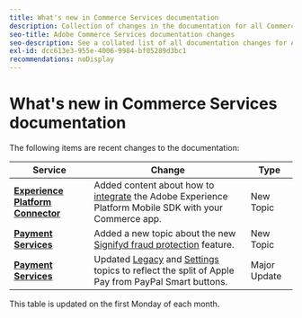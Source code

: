 ```yaml
---
title: What's new in Commerce Services documentation
description: Collection of changes in the documentation for all Commerce services
seo-title: Adobe Commerce Services documentation changes
seo-description: See a collated list of all documentation changes for Adobe Commerce Services and integration services.
exl-id: dcc613e3-955e-4006-9984-bf05289d3bc1
recommendations: noDisplay
---
```

# What's new in Commerce Services documentation

The following items are recent changes to the documentation:

|   Service    |    Change   |   Type    |
| -- | -- | -- |
| [**Experience Platform Connector**](../experience-platform-connector/overview.md) |Added content about how to [integrate](https://experienceleague.adobe.com/docs/commerce-merchant-services/experience-platform-connector/fundamentals/mobile-sdk-epc.html) the Adobe Experience Platform Mobile SDK with your Commerce app.| New Topic |
| [**Payment Services**](../payment-services/guide-overview.md) |Added a new topic about the new [Signifyd fraud protection](https://experienceleague.adobe.com/docs/commerce-merchant-services/payment-services/security-compliance/fraud-protection.html#security-compliance) feature.| New Topic |
| [**Payment Services**](../payment-services/guide-overview.md) |Updated [Legacy](https://experienceleague.adobe.com/docs/commerce-merchant-services/payment-services/configure/configure-admin.html#configure) and [Settings](https://experienceleague.adobe.com/docs/commerce-merchant-services/payment-services/configure/settings.html?lang=en#apple-pay) topics to reflect the split of Apple Pay from PayPal Smart buttons.| Major Update |

This table is updated on the first Monday of each month.
